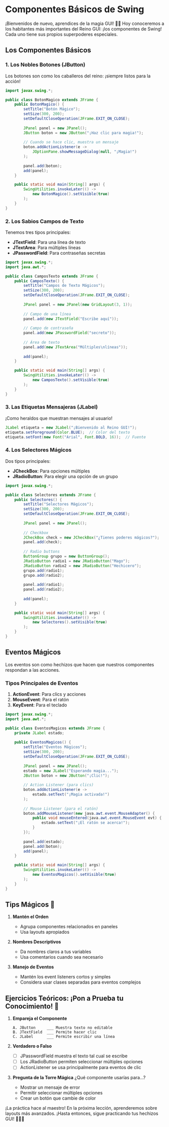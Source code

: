 # Componentes Básicos de Swing

¡Bienvenidos de nuevo, aprendices de la magia GUI! 🧙‍♂️ Hoy conoceremos a los habitantes más importantes del Reino GUI: ¡los componentes de Swing! Cada uno tiene sus propios superpoderes especiales.

## Los Componentes Básicos

### 1. Los Nobles Botones (JButton)

Los botones son como los caballeros del reino: ¡siempre listos para la acción!

```java
import javax.swing.*;

public class BotonMagico extends JFrame {
    public BotonMagico() {
        setTitle("Botón Mágico");
        setSize(300, 200);
        setDefaultCloseOperation(JFrame.EXIT_ON_CLOSE);
        
        JPanel panel = new JPanel();
        JButton boton = new JButton("¡Haz clic para magia!");
        
        // Cuando se hace clic, muestra un mensaje
        boton.addActionListener(e -> 
            JOptionPane.showMessageDialog(null, "¡Magia!")
        );
        
        panel.add(boton);
        add(panel);
    }

    public static void main(String[] args) {
        SwingUtilities.invokeLater(() -> 
            new BotonMagico().setVisible(true)
        );
    }
}
```

### 2. Los Sabios Campos de Texto

Tenemos tres tipos principales:

- **JTextField**: Para una línea de texto
- **JTextArea**: Para múltiples líneas
- **JPasswordField**: Para contraseñas secretas

```java
import javax.swing.*;
import java.awt.*;

public class CamposTexto extends JFrame {
    public CamposTexto() {
        setTitle("Campos de Texto Mágicos");
        setSize(300, 200);
        setDefaultCloseOperation(JFrame.EXIT_ON_CLOSE);
        
        JPanel panel = new JPanel(new GridLayout(3, 1));
        
        // Campo de una línea
        panel.add(new JTextField("Escribe aquí"));
        
        // Campo de contraseña
        panel.add(new JPasswordField("secreto"));
        
        // Área de texto
        panel.add(new JTextArea("Múltiples\nlíneas"));
        
        add(panel);
    }

    public static void main(String[] args) {
        SwingUtilities.invokeLater(() -> 
            new CamposTexto().setVisible(true)
        );
    }
}
```

### 3. Las Etiquetas Mensajeras (JLabel)

¡Como heraldos que muestran mensajes al usuario!

```java
JLabel etiqueta = new JLabel("¡Bienvenido al Reino GUI!");
etiqueta.setForeground(Color.BLUE);  // Color del texto
etiqueta.setFont(new Font("Arial", Font.BOLD, 16));  // Fuente
```

### 4. Los Selectores Mágicos

Dos tipos principales:

- **JCheckBox**: Para opciones múltiples
- **JRadioButton**: Para elegir una opción de un grupo

```java
import javax.swing.*;

public class Selectores extends JFrame {
    public Selectores() {
        setTitle("Selectores Mágicos");
        setSize(300, 200);
        setDefaultCloseOperation(JFrame.EXIT_ON_CLOSE);
        
        JPanel panel = new JPanel();
        
        // Checkbox
        JCheckBox check = new JCheckBox("¿Tienes poderes mágicos?");
        panel.add(check);
        
        // Radio buttons
        ButtonGroup grupo = new ButtonGroup();
        JRadioButton radio1 = new JRadioButton("Mago");
        JRadioButton radio2 = new JRadioButton("Hechicero");
        grupo.add(radio1);
        grupo.add(radio2);
        
        panel.add(radio1);
        panel.add(radio2);
        
        add(panel);
    }

    public static void main(String[] args) {
        SwingUtilities.invokeLater(() -> 
            new Selectores().setVisible(true)
        );
    }
}
```

## Eventos Mágicos

Los eventos son como hechizos que hacen que nuestros componentes respondan a las acciones.

### Tipos Principales de Eventos

1. **ActionEvent**: Para clics y acciones
2. **MouseEvent**: Para el ratón
3. **KeyEvent**: Para el teclado

```java
import javax.swing.*;
import java.awt.*;

public class EventosMagicos extends JFrame {
    private JLabel estado;
    
    public EventosMagicos() {
        setTitle("Eventos Mágicos");
        setSize(300, 200);
        setDefaultCloseOperation(JFrame.EXIT_ON_CLOSE);
        
        JPanel panel = new JPanel();
        estado = new JLabel("Esperando magia...");
        JButton boton = new JButton("¡Clic!");
        
        // Action Listener (para clics)
        boton.addActionListener(e -> 
            estado.setText("¡Magia activada!")
        );
        
        // Mouse Listener (para el ratón)
        boton.addMouseListener(new java.awt.event.MouseAdapter() {
            public void mouseEntered(java.awt.event.MouseEvent evt) {
                estado.setText("¡El ratón se acerca!");
            }
        });
        
        panel.add(estado);
        panel.add(boton);
        add(panel);
    }

    public static void main(String[] args) {
        SwingUtilities.invokeLater(() -> 
            new EventosMagicos().setVisible(true)
        );
    }
}
```

## Tips Mágicos 🌟

1. **Mantén el Orden**
   - Agrupa componentes relacionados en paneles
   - Usa layouts apropiados

2. **Nombres Descriptivos**
   - Da nombres claros a tus variables
   - Usa comentarios cuando sea necesario

3. **Manejo de Eventos**
   - Mantén los event listeners cortos y simples
   - Considera usar clases separadas para eventos complejos

## Ejercicios Teóricos: ¡Pon a Prueba tu Conocimiento! 🎯

1. **Empareja el Componente**

   ```
   A. JButton     ___ Muestra texto no editable
   B. JTextField  ___ Permite hacer clic
   C. JLabel      ___ Permite escribir una línea
   ```

2. **Verdadero o Falso**
   - [ ] JPasswordField muestra el texto tal cual se escribe
   - [ ] Los JRadioButton permiten seleccionar múltiples opciones
   - [ ] ActionListener se usa principalmente para eventos de clic

3. **Pregunta de la Torre Mágica**
   ¿Qué componente usarías para...?
   - Mostrar un mensaje de error
   - Permitir seleccionar múltiples opciones
   - Crear un botón que cambie de color

¡La práctica hace al maestro! En la próxima lección, aprenderemos sobre layouts más avanzados. ¡Hasta entonces, sigue practicando tus hechizos GUI! 🧙‍♂️✨
